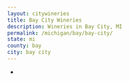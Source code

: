 ```yaml
---
layout: citywineries
title: Bay City Wineries
description: Wineries in Bay City, MI
permalink: /michigan/bay/bay-city/
state: mi
county: bay
city: bay city
---
```

-
